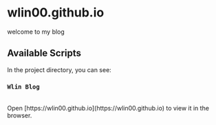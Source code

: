 # wlin00.github.io

welcome to my blog 

## Available Scripts

In the project directory, you can see:

### `Wlin Blog`

<br />
Open [https://wlin00.github.io](https://wlin00.github.io) to view it in the browser.


